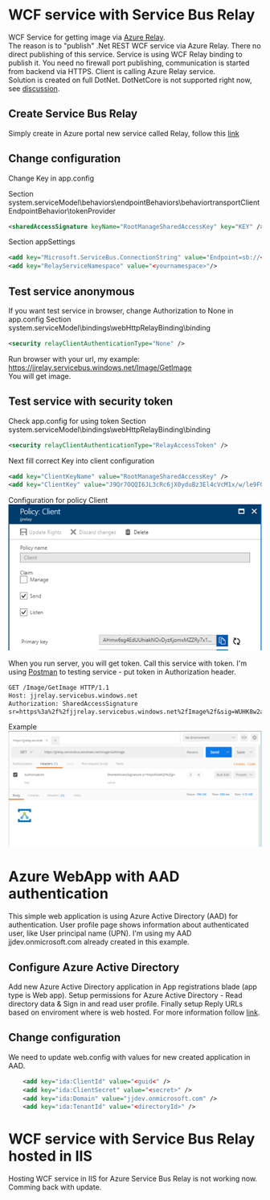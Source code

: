 # WCF service with Service Bus Relay
WCF Service for getting image via <a href="https://docs.microsoft.com/en-us/azure/service-bus-relay/relay-what-is-it">Azure Relay</a>.<br/>
The reason is to "publish" .Net REST WCF service via Azure Relay. 
There no direct publishing of this service. Service is using WCF Relay binding to publish it. You need no firewall port publishing, communication is started from backend via HTTPS.
Client is calling Azure Relay service.<br/>
Solution is created on full DotNet. DotNetCore is not supported right now, see <a href="https://github.com/dotnet/wcf/issues/1200#issuecomment-233081695">discussion</a>.

## Create Service Bus Relay
Simply create in Azure portal new service called Relay, follow this <a href="
https://docs.microsoft.com/en-us/azure/service-bus-relay/relay-create-namespace-portal">link</a>

## Change configuration
Change Key in app.config

Section system.serviceModel\behaviors\endpointBehaviors\behaviortransportClientEndpointBehavior\tokenProvider
```xml
<sharedAccessSignature keyName="RootManageSharedAccessKey" key="KEY" />
```
Section appSettings
```xml
<add key="Microsoft.ServiceBus.ConnectionString" value="Endpoint=sb://<yournamespace>.servicebus.windows.net/;SharedAccessKeyName=RootManageSharedAccessKey;SharedAccessKey=KEY" />
<add key="RelayServiceNamespace" value="<yournamespace>"/>
```

## Test service anonymous
If you want test service in browser, change Authorization to None in app.config
Section system.serviceModel\bindings\webHttpRelayBinding\binding
```xml
<security relayClientAuthenticationType="None" />
```

Run browser with your url, my example: https://jjrelay.servicebus.windows.net/Image/GetImage <br/>
You will get image.

## Test service with security token
Check app.config for using token
Section system.serviceModel\bindings\webHttpRelayBinding\binding
```xml
<security relayClientAuthenticationType="RelayAccessToken" />
```

Next fill correct Key into client configuration
```xml    
<add key="ClientKeyName" value="RootManageSharedAccessKey" />
<add key="ClientKey" value="J9Qr7OQQI6JL3cRc6jX0yduBz3El4cVcM1x/w/le9FQ=" />
```

Configuration for policy Client
![Image](media/policy.png)

When you run server, you will get token. Call this service with token.
I'm using <a href="http://www.getpostman.com">Postman</a> to testing service - put token in Authorization header.
```header
GET /Image/GetImage HTTP/1.1
Host: jjrelay.servicebus.windows.net
Authorization: SharedAccessSignature sr=https%3a%2f%2fjjrelay.servicebus.windows.net%2fImage%2f&sig=WUHK8w2a698NvCXSGQffEmqPJlBZuJxYdJXewM4a%2fC8%3d&se=1517055215&skn=RootManageSharedAccessKey
```

Example
![Image](media/postman.png)

# Azure WebApp with AAD authentication
This simple web application is using Azure Active Directory (AAD) for authentication. 
User profile page shows information about authenticated user, like User principal name (UPN).
I'm using my AAD jjdev.onmicrosoft.com already created in this example.

## Configure Azure Active Directory
Add new Azure Active Directory application in App registrations blade (app type is Web app). 
Setup permissions for Azure Active Directory - Read directory data & Sign in and read user profile.
Finally setup Reply URLs based on enviroment where is web hosted.
For more information follow <a href="https://docs.microsoft.com/en-us/aspnet/visual-studio/overview/2013/creating-web-projects-in-visual-studio#orgauth
">link</a>.

## Change configuration
We need to update web.config with values for new created application in AAD.
```xml
    <add key="ida:ClientId" value="<guid<" />
    <add key="ida:ClientSecret" value="<secret>" />
    <add key="ida:Domain" value="jjdev.onmicrosoft.com" />
    <add key="ida:TenantId" value="<directoryId>" />
``` 

# WCF service with Service Bus Relay hosted in IIS
Hosting WCF service in IIS for Azure Service Bus Relay is not working now. 
Comming back with update.